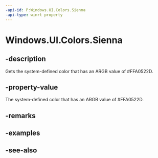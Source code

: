 ```yaml
---
-api-id: P:Windows.UI.Colors.Sienna
-api-type: winrt property
---
```


<!-- Property syntax
public Windows.UI.Color Sienna { get; }
-->

# Windows.UI.Colors.Sienna

## -description

Gets the system-defined color that has an ARGB value of #FFA0522D.



## -property-value

The system-defined color that has an ARGB value of #FFA0522D.

## -remarks

## -examples

## -see-also
